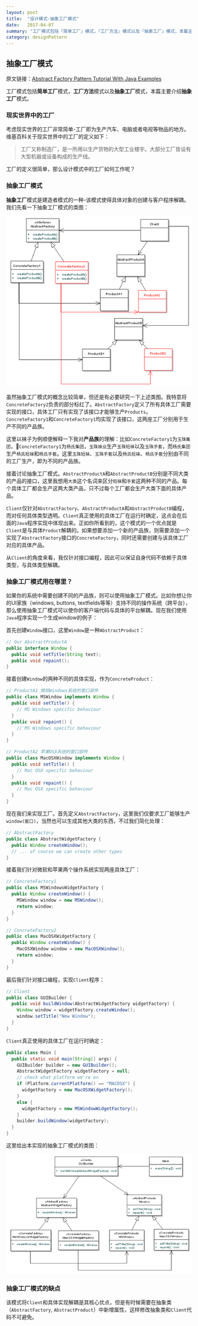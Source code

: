 ```yaml
---
layout: post
title:  "设计模式-抽象工厂模式"
date:   2017-04-07
summary: "工厂模式包括『简单工厂』模式，『工厂方法』模式以及『抽象工厂』模式，本篇主要介绍『抽象工厂』模式。"
category: designPattern
---
```


## 抽象工厂模式

原文链接：[Abstract Factory Pattern Tutorial With Java Examples](https://dzone.com/articles/design-patterns-abstract-factory)

工厂模式包括**简单工厂**模式，**工厂方法**模式以及**抽象工厂**模式，本篇主要介绍**抽象工厂**模式。

### 现实世界中的工厂

考虑现实世界的工厂非常简单-工厂即为生产汽车、电脑或者电视等物品的地方。维基百科关于现实世界中的工厂的定义如下：

> 工厂又称制造厂，是一所用以生产货物的大型工业楼宇。大部分工厂皆设有大型机器或设备构成的生产线。

工厂的定义很简单，那么设计模式中的工厂如何工作呢？

### 抽象工厂模式

**抽象工厂**模式是建造者模式的一种-该模式使得具体对象的创建与客户程序解耦。我们先看一下抽象工厂模式的类图：

![abstract factory pattern](/assets/abstract_factory_pattern.png)

虽然抽象工厂模式的概念比较简单，但还是有必要研究一下上述类图。我特意将`ConcreteFactory2`负责的部分标红了。`AbstractFactory`定义了所有具体工厂需要实现的接口，具体工厂只有实现了该接口才能够生产`Products`。`ConcreteFactory1`和`ConcreteFactory1`均实现了该接口，这两座工厂分别用于生产不同的产品族。

这里以袜子为例顺便解释一下我对**产品族**的理解：比如`ConcreteFactory1`为`玉珠集团`，`ConcreteFactory1`为`杨氏集团`，`玉珠袜业`生产`玉珠短袜`以及`玉珠手套`，而`杨氏集团`生产`杨氏短袜`和`杨氏手套`。这里`玉珠短袜`、`玉珠手套`以及`杨氏短袜`、`杨氏手套`分别由不同的工厂生产，即为不同的产品族。

接着讨论抽象工厂模式。`AbstractProductA`和`AbstractProductB`分别是不同大类的产品的接口，这里我想用`大类`这个名词来区分`短袜`和`手套`这两种不同的产品。每个具体工厂都会生产这两大类产品，只不过每个工厂都会生产大类下面的具体产品。

`Client`仅针对`AbstractFactory`、`AbstractProductA`和`AbstractProductB`编程，而对任何具体类型透明。`Client`真正使用的具体工厂在运行时确定，这点会在后面的`Java`程序实现中体现出来。正如你所看到的，这个模式的一个优点就是`Client`是与具体`Product`解耦的。如果想要添加一个新的产品族，则需要添加一个实现了`AbstractFactory`接口的`ConcreteFactory`，同时还需要创建与该具体工厂对应的具体产品。

从`Client`的角度来看，我仅针对接口编程，因此可以保证自身代码不依赖于具体类型，与具体类型解耦。

### 抽象工厂模式用在哪里？

如果你的系统中需要创建不同的产品族，则可以使用抽象工厂模式。比如你想让你的UI家族（windows, buttons, textfields等等）支持不同的操作系统（跨平台），那么使用抽象工厂模式可以使你的客户端代码与具体的平台解耦。现在我们使用`Java`程序实现一个生成window的例子：

首先创建`Window`接口，这里`Window`是一种`AbstractProduct`：

```java
// Our AbstractProductA
public interface Window {
  public void setTitle(String text);
  public void repaint();
}
```

接着创建`Window`的两种不同的具体实现，作为`ConcreteProduct`：

```java
// ProductA1 微软Windows系统的窗口部件
public class MSWindow implements Window {
  public void setTitle() {
    // MS Windows specific behaviour
  }
  public void repaint() {
    // MS Windows specific behaviour
  } 
}
```

```java
// ProductA2 苹果OSX系统的窗口部件
public class MacOSXWindow implements Window {
  public void setTitle() {
    // Mac OSX specific behaviour
  }
  public void repaint() {
    // Mac OSX specific behaviour
  }
}
```

现在我们来实现工厂。首先定义`AbstractFactory`，这里我们仅要求工厂能够生产`window(窗口)`，当然也可以生成其他大类的东西，不过我们简化处理：

```java
// AbstractFactory
public class AbstractWidgetFactory {
  public Window createWindow();
  // ... of course we can create other types
}
```

接着我们针对微软和苹果两个操作系统实现两座具体工厂：

```java
// ConcreteFactory1
public class MSWindowsWidgetFactory {
  public Window createWindow() {
    MSWindow window = new MSWindow();
    return window;
  }
}
```

```java
// ConcreteFactory2
public class MacOSXWidgetFactory {
  public Window createWindow() {
    MacOSXWindow window = new MacOSXWindow();
    return window;
  }
}
```

最后我们针对接口编程，实现`Client`程序：

```java
// Client
public class GUIBuilder {
  public void buildWindow(AbstractWidgetFactory widgetFactory) {
    Window window = widgetFactory.createWindow();
    window.setTitle("New Window");
  }
}
```

`Client`真正使用的具体工厂在运行时确定：

```java
public class Main {
  public static void main(String[] args) {
    GUIBuilder builder = new GUIBuilder();
    AbstractWidgetFactory widgetFactory = null;
    // check what platform we're on
    if (Platform.currentPlatform() == "MACOSX") {
      widgetFactory = new MacOSXWidgetFactory();
    }
    else {
      widgetFactory = new MSWindowWidgetFactory();
    }
    builder.buildWindow(widgetFactory);
  }
}
```

这里给出本实现的抽象工厂模式的类图：

![abstract_factory_pattern_java](/assets/abstract_factory_pattern_java.png)

### 抽象工厂模式的缺点

该模式将`Client`和具体实现解耦是其核心优点，但是有时候需要在抽象类（`AbstractFactory`, `AbstractProduct`）中新增属性，这样修改抽象类和`Client`代码不可避免。